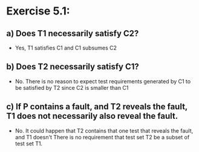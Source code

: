 # Exercise 5.1: 
## a) Does T1 necessarily satisfy C2?
* Yes, T1 satisfies C1 and C1 subsumes C2 
## b) Does T2 necessarily satisfy C1?
* No. There is no reason to expect test requirements generated by C1 to be satisfied by T2
since C2 is smaller than C1 
## c) If P contains a fault, and T2 reveals the fault, T1 does not necessarily also reveal the fault.
*  No. It could happen that T2 contains that one test that reveals the fault, and T1 doesn't There is no requirement that test set T2 be a subset of test set T1.
